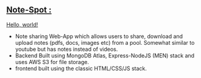 ## <u><a href="https://nodeproject11.herokuapp.com/" target="blank">Note-Spot : </a></u>    
<a href="http://example.com/" target="_blank">Hello, world!</a>  
- Note sharing Web-App which allows users to share, download and upload notes (pdfs, docs,
images etc) from a pool. Somewhat similar to youtube but has notes instead of videos.  
- Backend Built using MongoDB Atlas, Express-NodeJS (MEN) stack and uses AWS S3 for file storage.  
- frontend built using the classic HTML/CSS/JS stack.
